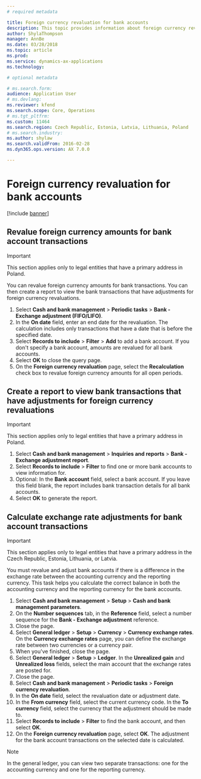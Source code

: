```yaml
---
# required metadata

title: Foreign currency revaluation for bank accounts
description: This topic provides information about foreign currency revaluation for bank accounts.
author: ShylaThompson
manager: AnnBe
ms.date: 03/28/2018
ms.topic: article
ms.prod: 
ms.service: dynamics-ax-applications
ms.technology: 

# optional metadata

# ms.search.form:
audience: Application User
# ms.devlang: 
ms.reviewer: kfend
ms.search.scope: Core, Operations
# ms.tgt_pltfrm: 
ms.custom: 11464
ms.search.region: Czech Republic, Estonia, Latvia, Lithuania, Poland
# ms.search.industry: 
ms.author: shylaw
ms.search.validFrom: 2016-02-28
ms.dyn365.ops.version: AX 7.0.0

---
```


# Foreign currency revaluation for bank accounts

[!include [banner](../includes/banner.md)]

## Revalue foreign currency amounts for bank account transactions

> [!IMPORTANT]
> This section applies only to legal entities that have a primary address in Poland.

You can revalue foreign currency amounts for bank transactions. You can then create a report to view the bank transactions that have adjustments for foreign currency revaluations.

1. Select **Cash and bank management** &gt; **Periodic tasks** &gt; **Bank - Exchange adjustment (FIFO/LIFO)**.
2. In the **On date** field, enter an end date for the revaluation. The calculation includes only transactions that have a date that is before the specified date.
3. Select **Records to include** &gt; **Filter** &gt; **Add** to add a bank account. If you don't specify a bank account, amounts are revalued for all bank accounts.
4. Select **OK** to close the query page.
5. On the **Foreign currency revaluation** page, select the **Recalculation** check box to revalue foreign currency amounts for all open periods.

## Create a report to view bank transactions that have adjustments for foreign currency revaluations

> [!IMPORTANT]
> This section applies only to legal entities that have a primary address in Poland.

1. Select **Cash and bank management** &gt; **Inquiries and reports** &gt; **Bank - Exchange adjustment report**.
2. Select **Records to include** &gt; **Filter** to find one or more bank accounts to view information for.
3. Optional: In the **Bank account** field, select a bank account. If you leave this field blank, the report includes bank transaction details for all bank accounts.
4. Select **OK** to generate the report. 

## Calculate exchange rate adjustments for bank account transactions

> [!IMPORTANT]
> This section applies only to legal entities that have a primary address in the Czech Republic, Estonia, Lithuania, or Latvia.

You must revalue and adjust bank accounts if there is a difference in the exchange rate between the accounting currency and the reporting currency. This task helps you calculate the correct balance in both the accounting currency and the reporting currency for the bank accounts.

1. Select **Cash and bank management** &gt; **Setup** &gt; **Cash and bank management parameters**.
2. On the **Number sequences** tab, in the **Reference** field, select a number sequence for the **Bank - Exchange adjustment** reference.
3. Close the page.
4. Select **General ledger** &gt; **Setup** &gt; **Currency** &gt; **Currency exchange rates**. On the **Currency exchange rates** page, you can define the exchange rate between two currencies or a currency pair.
5. When you've finished, close the page.
6. Select **General ledger** &gt; **Setup** &gt; **Ledger**. In the **Unrealized gain** and **Unrealized loss** fields, select the main account that the exchange rates are posted for.
7. Close the page.
8. Select **Cash and bank management** &gt; **Periodic tasks** &gt; **Foreign currency revaluation**.
9. In the **On date** field, select the revaluation date or adjustment date.
10. In the **From currency** field, select the current currency code. In the **To currency** field, select the currency that the adjustment should be made to.
11. Select **Records to include** &gt; **Filter** to find the bank account, and then select **OK**.
12. On the **Foreign currency revaluation** page, select **OK**. The adjustment for the bank account transactions on the selected date is calculated.

> [!NOTE]
> In the general ledger, you can view two separate transactions: one for the accounting currency and one for the reporting currency.
